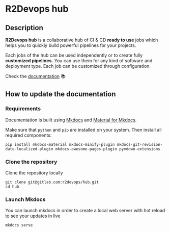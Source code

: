 # R2Devops hub

## Description

**R2Devops hub** is a collaborative hub of CI & CD **ready to use** jobs which
helps you to quickly build powerful pipelines for your projects.


Each jobs of the hub can be used independently or to create fully **customized pipelines.**
You can use them for any kind of software and deployment type. Each job can be
customized through configuration.

Check the [documentation](https://r2devops.io) 📚

## How to update the documentation

### Requirements

Documentation is built using [Mkdocs](https://www.mkdocs.org) and [Material for
Mkdocs](https://squidfunk.github.io/mkdocs-material/).

Make sure that `python` and `pip` are installed on your system. Then install
all required components:

```shell
pip install mkdocs-material mkdocs-minify-plugin mkdocs-git-revision-date-localized-plugin mkdocs-awesome-pages-plugin pymdown-extensions
```

### Clone the repository

Clone the repository locally

```shell
git clone git@gitlab.com:r2devops/hub.git
cd hub
```

### Launch Mkdocs

You can launch mkdocs in order to create a local web server with hot reload to
see your updates in live

```shell
mkdocs serve
```
